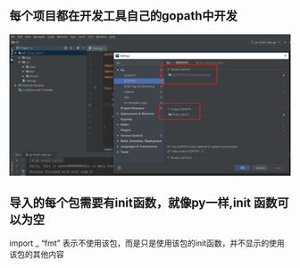## 每个项目都在开发工具自己的gopath中开发
![](img/it.png)

## 导入的每个包需要有init函数，就像py一样,init 函数可以为空
import _ “fmt” 表示不使用该包，而是只是使用该包的init函数，并不显示的使用该包的其他内容